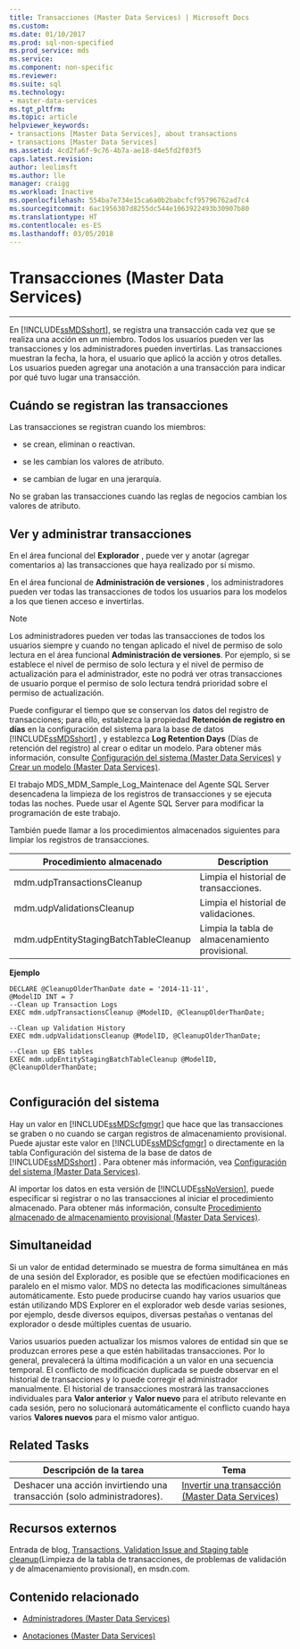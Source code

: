 ```yaml
---
title: Transacciones (Master Data Services) | Microsoft Docs
ms.custom: 
ms.date: 01/10/2017
ms.prod: sql-non-specified
ms.prod_service: mds
ms.service: 
ms.component: non-specific
ms.reviewer: 
ms.suite: sql
ms.technology:
- master-data-services
ms.tgt_pltfrm: 
ms.topic: article
helpviewer_keywords:
- transactions [Master Data Services], about transactions
- transactions [Master Data Services]
ms.assetid: 4cd2fa6f-9c76-4b7a-ae18-d4e5fd2f03f5
caps.latest.revision: 
author: leolimsft
ms.author: lle
manager: craigg
ms.workload: Inactive
ms.openlocfilehash: 554ba7e734e15ca6a0b2babcfcf95796762ad7c4
ms.sourcegitcommit: 6ac1956307d8255dc544e1063922493b30907b80
ms.translationtype: HT
ms.contentlocale: es-ES
ms.lasthandoff: 03/05/2018
---
```

# <a name="transactions-master-data-services"></a>Transacciones (Master Data Services)


--------------------------------------------------
  En [!INCLUDE[ssMDSshort](../includes/ssmdsshort-md.md)], se registra una transacción cada vez que se realiza una acción en un miembro. Todos los usuarios pueden ver las transacciones y los administradores pueden invertirlas. Las transacciones muestran la fecha, la hora, el usuario que aplicó la acción y otros detalles. Los usuarios pueden agregar una anotación a una transacción para indicar por qué tuvo lugar una transacción.  
  
## <a name="when-transaction-are-recorded"></a>Cuándo se registran las transacciones  
 Las transacciones se registran cuando los miembros:  
  
-   se crean, eliminan o reactivan.  
  
-   se les cambian los valores de atributo.  
  
-   se cambian de lugar en una jerarquía.  
  
 No se graban las transacciones cuando las reglas de negocios cambian los valores de atributo.  
  
## <a name="view-and-manage-transactions"></a>Ver y administrar transacciones  
 En el área funcional del **Explorador** , puede ver y anotar (agregar comentarios a) las transacciones que haya realizado por sí mismo. 
  
 En el área funcional de **Administración de versiones** , los administradores pueden ver todas las transacciones de todos los usuarios para los modelos a los que tienen acceso e invertirlas.
 
> [!NOTE]  
>  Los administradores pueden ver todas las transacciones de todos los usuarios siempre y cuando no tengan aplicado el nivel de permiso de solo lectura en el área funcional **Administración de versiones**. Por ejemplo, si se establece el nivel de permiso de solo lectura y el nivel de permiso de actualización para el administrador, este no podrá ver otras transacciones de usuario porque el permiso de solo lectura tendrá prioridad sobre el permiso de actualización.
  
 Puede configurar el tiempo que se conservan los datos del registro de transacciones; para ello, establezca la propiedad **Retención de registro en días** en la configuración del sistema para la base de datos [!INCLUDE[ssMDSshort](../includes/ssmdsshort-md.md)] , y establezca **Log Retention Days** (Días de retención del registro) al crear o editar un modelo. Para obtener más información, consulte [Configuración del sistema &#40;Master Data Services&#41;](../master-data-services/system-settings-master-data-services.md) y [Crear un modelo &#40;Master Data Services&#41;](../master-data-services/create-a-model-master-data-services.md).  
  
 El trabajo MDS_MDM_Sample_Log_Maintenace del Agente SQL Server desencadena la limpieza de los registros de transacciones y se ejecuta todas las noches. Puede usar el Agente SQL Server para modificar la programación de este trabajo.  
  
 También puede llamar a los procedimientos almacenados siguientes para limpiar los registros de transacciones.  
  
|Procedimiento almacenado|Description|  
|----------------------|-----------------|  
|mdm.udpTransactionsCleanup|Limpia el historial de transacciones.|  
|mdm.udpValidationsCleanup|Limpia el historial de validaciones.|  
|mdm.udpEntityStagingBatchTableCleanup|Limpia la tabla de almacenamiento provisional.|  
  
 **Ejemplo**  
  
```  
DECLARE @CleanupOlderThanDate date = '2014-11-11',  
@ModelID INT = 7  
--Clean up Transaction Logs  
EXEC mdm.udpTransactionsCleanup @ModelID, @CleanupOlderThanDate;  
  
--Clean up Validation History  
EXEC mdm.udpValidationsCleanup @ModelID, @CleanupOlderThanDate;  
  
--Clean up EBS tables  
EXEC mdm.udpEntityStagingBatchTableCleanup @ModelID, @CleanupOlderThanDate;  
  
```  
  
## <a name="system-settings"></a>Configuración del sistema  
 Hay un valor en [!INCLUDE[ssMDScfgmgr](../includes/ssmdscfgmgr-md.md)] que hace que las transacciones se graben o no cuando se cargan registros de almacenamiento provisional. Puede ajustar este valor en [!INCLUDE[ssMDScfgmgr](../includes/ssmdscfgmgr-md.md)] o directamente en la tabla Configuración del sistema de la base de datos de [!INCLUDE[ssMDSshort](../includes/ssmdsshort-md.md)] . Para obtener más información, vea [Configuración del sistema &#40;Master Data Services&#41;](../master-data-services/system-settings-master-data-services.md).  
  
 Al importar los datos en esta versión de [!INCLUDE[ssNoVersion](../includes/ssnoversion-md.md)], puede especificar si registrar o no las transacciones al iniciar el procedimiento almacenado. Para obtener más información, consulte [Procedimiento almacenado de almacenamiento provisional &#40;Master Data Services&#41;](../master-data-services/staging-stored-procedure-master-data-services.md).  
  
## <a name="concurrency"></a>Simultaneidad  
 Si un valor de entidad determinado se muestra de forma simultánea en más de una sesión del Explorador, es posible que se efectúen modificaciones en paralelo en el mismo valor. MDS no detecta las modificaciones simultáneas automáticamente. Esto puede producirse cuando hay varios usuarios que están utilizando MDS Explorer en el explorador web desde varias sesiones, por ejemplo, desde diversos equipos, diversas pestañas o ventanas del explorador o desde múltiples cuentas de usuario.  
  
 Varios usuarios pueden actualizar los mismos valores de entidad sin que se produzcan errores pese a que estén habilitadas transacciones. Por lo general, prevalecerá la última modificación a un valor en una secuencia temporal. El conflicto de modificación duplicada se puede observar en el historial de transacciones y lo puede corregir el administrador manualmente. El historial de transacciones mostrará las transacciones individuales para **Valor anterior** y **Valor nuevo** para el atributo relevante en cada sesión, pero no solucionará automáticamente el conflicto cuando haya varios **Valores nuevos** para el mismo valor antiguo.  
  
## <a name="related-tasks"></a>Related Tasks  
  
|Descripción de la tarea|Tema|  
|----------------------|-----------|  
|Deshacer una acción invirtiendo una transacción (solo administradores).|[Invertir una transacción &#40;Master Data Services&#41;](../master-data-services/reverse-a-transaction-master-data-services.md)|  
  
## <a name="external-resources"></a>Recursos externos  
 Entrada de blog, [Transactions, Validation Issue and Staging table cleanup](http://go.microsoft.com/fwlink/p/?LinkId=615374)(Limpieza de la tabla de transacciones, de problemas de validación y de almacenamiento provisional), en msdn.com.  
  
## <a name="related-content"></a>Contenido relacionado  
  
-   [Administradores &#40;Master Data Services&#41;](../master-data-services/administrators-master-data-services.md)  
  
-   [Anotaciones &#40;Master Data Services&#41;](../master-data-services/annotations-master-data-services.md)  
  
  
